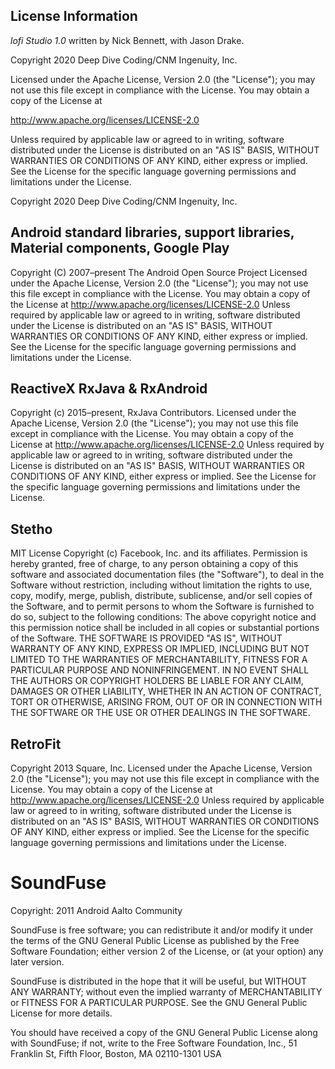 ## License Information

_lofi Studio 1.0_ written by Nick Bennett, with Jason Drake.

Copyright 2020 Deep Dive Coding/CNM Ingenuity, Inc.

Licensed under the Apache License, Version 2.0 (the "License"); you may not use this file except in compliance with the License. You may obtain a copy of the License at

http://www.apache.org/licenses/LICENSE-2.0

Unless required by applicable law or agreed to in writing, software distributed under the License is distributed on an "AS IS" BASIS, WITHOUT WARRANTIES OR CONDITIONS OF ANY KIND, either express or implied. See the License for the specific language governing permissions and limitations under the License.


Copyright 2020 Deep Dive Coding/CNM Ingenuity, Inc.

## Android standard libraries, support libraries, Material components, Google Play
  Copyright (C) 2007–present The Android Open Source Project
  Licensed under the Apache License, Version 2.0 (the "License"); you may not use this file except in compliance with the License. You may obtain a copy of the License at
  http://www.apache.org/licenses/LICENSE-2.0
  Unless required by applicable law or agreed to in writing, software distributed under the License is distributed on an "AS IS" BASIS, WITHOUT WARRANTIES OR CONDITIONS OF ANY KIND, either express or implied. See the License for the specific language governing permissions and limitations under the License.
## ReactiveX RxJava & RxAndroid
  Copyright (c) 2015–present, RxJava Contributors.
  Licensed under the Apache License, Version 2.0 (the "License"); you may not use this file except in compliance with the License. You may obtain a copy of the License at
  http://www.apache.org/licenses/LICENSE-2.0
  Unless required by applicable law or agreed to in writing, software distributed under the License is distributed on an "AS IS" BASIS, WITHOUT WARRANTIES OR CONDITIONS OF ANY KIND, either express or implied. See the License for the specific language governing permissions and limitations under the License.
## Stetho
  MIT License
  Copyright (c) Facebook, Inc. and its affiliates.
  Permission is hereby granted, free of charge, to any person obtaining a copy of this software and associated documentation files (the "Software"), to deal in the Software without restriction, including without limitation the rights to use, copy, modify, merge, publish, distribute, sublicense, and/or sell copies of the Software, and to permit persons to whom the Software is furnished to do so, subject to the following conditions:
  The above copyright notice and this permission notice shall be included in all copies or substantial portions of the Software.
  THE SOFTWARE IS PROVIDED "AS IS", WITHOUT WARRANTY OF ANY KIND, EXPRESS OR IMPLIED, INCLUDING BUT NOT LIMITED TO THE WARRANTIES OF MERCHANTABILITY, FITNESS FOR A PARTICULAR PURPOSE AND NONINFRINGEMENT. IN NO EVENT SHALL THE AUTHORS OR COPYRIGHT HOLDERS BE LIABLE FOR ANY CLAIM, DAMAGES OR OTHER LIABILITY, WHETHER IN AN ACTION OF CONTRACT, TORT OR OTHERWISE, ARISING FROM, OUT OF OR IN CONNECTION WITH THE SOFTWARE OR THE USE OR OTHER DEALINGS IN THE SOFTWARE.
## RetroFit
  Copyright 2013 Square, Inc.
  Licensed under the Apache License, Version 2.0 (the "License");
  you may not use this file except in compliance with the License.
  You may obtain a copy of the License at
     http://www.apache.org/licenses/LICENSE-2.0
  Unless required by applicable law or agreed to in writing, software
  distributed under the License is distributed on an "AS IS" BASIS,
  WITHOUT WARRANTIES OR CONDITIONS OF ANY KIND, either express or implied.
  See the License for the specific language governing permissions and
  limitations under the License.
# SoundFuse

Copyright: 2011 Android Aalto Community

SoundFuse is free software; you can redistribute it and/or modify
it under the terms of the GNU General Public License as published by
the Free Software Foundation; either version 2 of the License, or
(at your option) any later version.

SoundFuse is distributed in the hope that it will be useful,
but WITHOUT ANY WARRANTY; without even the implied warranty of
MERCHANTABILITY or FITNESS FOR A PARTICULAR PURPOSE.  See the
GNU General Public License for more details.

You should have received a copy of the GNU General Public License
along with SoundFuse; if not, write to the Free Software
Foundation, Inc., 51 Franklin St, Fifth Floor, Boston, MA  02110-1301  USA